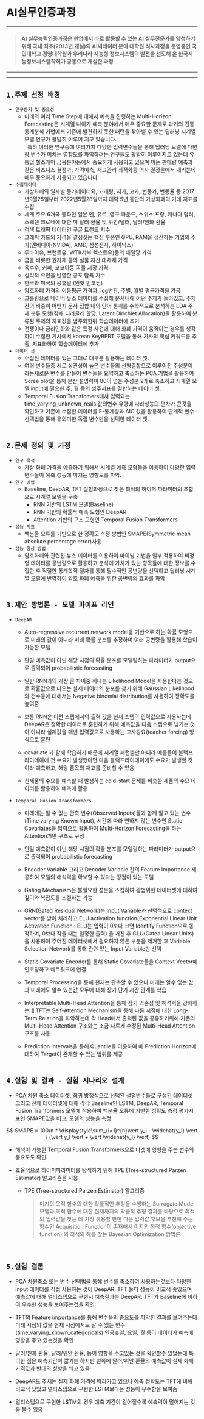 # AI실무인증과정 
---------
> #### AI 실무능력인증과정은 현업에서 바로 활동할 수 있는 AI 실무전문가를 양성하기 위해 국내 최초(2013년 개설)의 AI빅데이터 분야 대학원 석사과정을 운영중인 국민대학교 경영대학원과 우리나라 지능형 정보시스템의 발전을 선도해 온 한국지능정보시스템학회가 공동으로 개설한 과정
---------
---------

## `1.주제 선정 배경`
- `연구동기 및 중요성`
  - 미래의 여러 Time Step에 대해서 예측을 진행하는 Multi-Horizon Forecasting은 시계열 나아가 예측 분야에서 매우 중요한 문제로 과거의 전통통계분석 기법에서 기존에 발견하지 못한 패턴을 찾아낼 수 있는 딥러닝 시계열 모델 연구가 활발히 이루어 지고 있습니다. <br> &nbsp; 특히 이러한 연구중에 여러가지 다양한 입력변수들을 통해 딥러닝 모델에 다변량 변수가 미치는 영향도를 파악하려는 연구들도 활발히 이루어지고 있는데 유통업 헬스케어 금융분야등에서 중요하게 사용되고 있으며 이는 판매량 예측과 같은 비즈니스 결정과, 가격예측, 재고관리 최적화등 의사 결정을에서 내리는데 매우 중요하게 사용되고 있습니다.<br>
- `수집데이터`
  - 가상화폐의 일자별 종가데이터와, 거래량, 저가, 고가, 변동가, 변동율 등 2017년9월25일부터 2022년5월28일까지 대략 5년 동안의 가상화폐의 거래 지표를 수집
  - 세계 주요 6개국 통화인 일본 엔, 유로, 영구 파운드, 스위스 프랑, 캐나다 달러, 스웨덴 크로네에 대한 미 달러 환율 및 위안/달러, 달러/원화 환율
  - 검색 트래픽 데이터인 구글 트랜드 지수
  - 그래픽 카드의 가격을 결정짓는 핵심 부품인 GPU, RAM을 생산하는 기업의 주가(엔비디아(NVIDA), AMD, 삼성전자, 하이닉스)
  - 두바이유, 브랜트유, WTI(서부 텍스트유)등의 배럴당 가격
  - 금을 비롯한 원자재 등의 실물 자산 대체재 가격
  - 옥수수, 커피, 코코아등 곡물 시장 가격
  - 심리적 요인을 반영한 공포 탐욕 지수
  - 한국과 미국의 공휴일 (원핫 인코딩)
  - 암호화폐 가격의 이동평균 가격과, log변환, 주별, 월별 평균가격을 가공
  - 크롤링으로 네이버 뉴스 데이터를 수집해 문서내에 어떤 주제가 들어있고, 주제 간의 비중이 어떤지 문서 집합 내의 단어 통계를 수학적으로 분석하는 LDA 주제 분류 모형(잠재 디리클레 할당, Latent Dirichlet Allocation)을 활용하여 분류된 주제의 지표값을 범주화한뒤 학습데이터에 추가
  - 전쟁이나 금리인하와 같은 특정 사건에 대해 화폐 가격이 움직이는 경우를 생각하여 수집한 기사에서 korean KeyBERT 모델을 통해 기사의 핵심 키워드를 추출, 지표화하여 학습데이터에 추가<br>
- `데이터 셋`
  - 수집된 데이터를 있는 그대로 대부분 활용하는 데이터 셋.
  - 여러 변수들중 서로 상관성이 높은 변수들의 선형결합으로 이루어진 주성분이라는새로운 변수를 만들어 변수들을 요약하고 축소하는 PCA 기법을 활용하여 Scree plot을 통해 분산 설명력이 80이 넘는 주성분 2개로 축소하고 시계열 모델 input에 필요한 주, 월 등의 범주지표를 결합하는 데이터 셋.
  - Temporal Fusion Transfomers에서 입력되는 time_varying_unknown_reals 값의변수 유형에 따라성능의 편차가 큰것을 확인하고 기존에 수집한 데이터를 F-통계량과 AIC 값을 활용하여 단계적 변수 선택법을 통해 유의미한 독립 변수만을 선택한 데이터 셋.<br><br>
## `2.문제 정의 및 가정`
- `연구 목적`
  - 가상 화폐 가격을 예측하기 위해서 시계열 예측 모형들을 이용하여 다양한 입력 변수들이 예측 성능에 미치는 영향도를 파악.
- `연구 방법`
  - Baseline, DeepAR, TFT 실험과정으로 찾은 최적의 하이퍼 파라미터의 조합으로 시계열 모델을 구축
    - RNN 기반의 LSTM 모델(Baseline)
    - RNN 기반의 확률적 예측 모형인 DeepAR
    - Attention 기반의 구조 모형인 Temporal Fusion Transformers
- `성능 지표`
  - 백분율 오류를 기반으로 한 정확도 측정 방법인 SMAPE(Symmetric mean absolute percentage error)사용
- `성능 향상 방법`
  - 암호화폐와 관련된 뉴스 데이터를 이용하여 마이닝 기법을 일부 적용하여 비정형 데이터를 공변량으로 활용하고 분석에 가치가 있는 항목들에 대한 정보를 수집한 후 적절한 통계학적 절차를 통해 필수적인 공변량을 선택하고 딥러닝 시계열 모델에 반영하여 암호 화폐 예측을 위한 공변량의 효과를 파악<br><br>
## `3.제안 방법론 - 모델 파이프 라인`
- `DeepAR`
  - Auto-regressive recurrent network model을 기반으로 하는 확률 모형으로 미래의 값이 아니라 미래 확률 분포를 추정하며 여러 공변량을 활용해 학습이 가능한 모델
   
  - 단일 예측값이 아닌 해당 시점의 확률 분포를 모델링하는 파라미터가 output으로 출력되어 probabilistic forecasting
   
  - 일반 RNN과의 가장 큰 차이중 하나는 Likelihood Model을 사용한다는 것으로 확률값으로 나오는 실제 데이터의 분포를 찾기 위해 Gaussian Likelihood와 건수등에 대해서는 Negative binomial distribution를 사용하여 정확도를 높여줌
   
  - 보통 RNN은 이전 스텝에서의 출력 값을 현재 스텝의 입력값으로 사용하는데 DeepAR은 정확한 데이터로 훈련하기 위해 예측값을 다음 스텝으로 넘기는 것이 아니라 실제값을 매번 입력값으로 사용하는 교사강요(teacher forcing) 방식으로 훈련
   
  - covariate 과 함께 학습하기 때문에 시계열 패턴뿐만 아니라 예를들어 블랙프라이데이에 첫 수요가 발생했다면 다음 블랙프라이데이에도 수요가 발생할 것이라 예측하고, 해당 품목의 재고를 준비할 수 있음
   
  - 신제품의 수요를 예측할 때 발생하는 cold-start 문제를 비슷한 제품의 수요 데이터를 활용하여 예측에 활용

- `Temporal Fusion Transformers`
  - 미래에는 알 수 없는 관측 변수(Observed Inputs)들과 함께 알고 있는 변수(Time varying Known Input), 시간에 따라 변하지 않는 변수인 Static Covariates을 입력으로 활용하여 Multi-Horizon Forecasting을 하는 Attention기반 구조로 구성
   
  - 단일 예측값이 아닌 해당 시점의 확률 분포를 모델링하는 파라미터가 output으로 출력되어 probabilistic forecasting
  - Encoder Variable 그리고 Decoder Variable 간의 Feature Importance 제공하여 모델의 해석력을 확보할 수 있다는 장점이 있는 모델
  - Gating Mechanism은 불필요한 성분을 스킵하여 광범위한 데이터셋에 대하여 깊이와 복잡도를 조절하는 기능
  - GRN(Gated Residual Network)는 Input Variable과  선택적으로 context vector를 받아 처리하고 ELU activation function(Exponential Linear Unit Activation Function : ELU는 입력이 0보다 크면 Identify Function으로 동작하며, 0보다 작을 때는 일정한 출력) 을 거친 후 GLU(Gated Linear Units)을 사용하여 주어진 데이터셋에서 필요하지 않은 부분을 제거한 후 Variable Selection Network를 통해 관련 있는 Input Variable만 선택
  - Static Covariate Encoder를 통해 Static Covariate들을 Context Vector에 인코딩하고 네트워크에 연결
  - Temporal Processing을 통해 현재는 관측할 수 있으나 미래는 알수 없는 값과 미래에도 알수 있는값 모두에 대해 장기 단기 시간 관계를 학습
  - Interpretable Multi-Head Attention을 통해 장기 의존성 및 해석력을 강화하는데 TFT는 Self-Attention Mechanism을 통해 다른 시점에 대한 Long-Term Relation을 파악하는데 각 Head에서 출력된 값을 공유하기위해 기존의 Multi-Head Attention 구조와는 조금 다르게 수정된 Multi-Head Attention 구조를 사용
  - Prediction Intervals을 통해 Quantile을 이용하여 매 Prediction Horizon에 대하여 Target이 존재할 수 있는 범위를 제공<br><br>

## `4.실험 및 결과 - 실험 시나리오 설계`
  - PCA 차원 축소 데이터셋, 회귀 방정식으로 선택된 설명변수들로 구성된 데이터셋 그리고 전체 데이터셋에 대해 각각 Baseline인 LSTM, DeepAR, Temporal Fusion Tranformers 모델에 적용하여 백분율 오류에 기반한 정확도 측정 평가지표인 SMAPE값을 비교, 모델의 성능을 측정
   
   $$ SMAPE = 100/n * \displaystyle\sum_{i=1}^{n}\vert y_l - \widehat{y_l} \vert / (\vert y_l \vert +  \vert \widehat{y_l} \vert) $$

  - 해석이 가능한 Temporal Fusion Transformers으로 타겟에 영향을 주는 변수의 중요도도 확인
  - 효율적으로 하이퍼파라미터를 탐색하기 위해 TPE (Tree-structured Parzen Estimator) 알고리즘을 사용
   
    - TPE (Tree-structured Parzen Estimator) 알고리즘
       > 미지의 목적 함수의 대한 확률적인 추정을 수행하는 Surrogate Model 모델과 목적 함수에 대한 현재까지의 확률적 추정 결과를 바탕으로 최적의 입력값을 찾는 데 가장 유용할 만한 다음 입력값 후보을 추천해 주는 함수인 Acquisition Function이 존재해서 미지의 목적 함수(objective function) 의 최적의 해를 찾는 Bayesian Optimization 방법론

<br>

## `5.실험 결론`
  - PCA 차원축소 또는 변수 선택법을 통해 변수를 축소하여 사용하는것보다 다양한 input 데이터를 직접 사용하는 것이 DeepAR, TFT 둘다 성능이 비교적 좋았으며 예측값에 대해 멀티스탭으로 구현시 예측결과는 DeepAR, TFT가 Baseline에 비하여 우수한 성능을 보여주는것을 확인
   
  - TFT의 Feature importance를 통해 변수들의 중요도를 파악한 결과를 보여주는데 미래 시점의 값을 현재 시점에서도 알 수 있는 변수(time_varying_known_categoricals) 인공휴일, 요일, 월 등이 데이터가 예측에 영향을 주고 있는것을 확인
   
  - 달러/원화 환율, 달러/위안 환율, 등이 영향을 주고있는 것을 확인할수 있었는데 특이한 점은 예측기간이 짧기는 하지만 왼쪽에 달러/위안 환율의 예측값이 실제 화폐 가격값과 반대의 성향을 띄고 있음
   
  - DeepAR도 추세는 실제 화폐 가격에 따라가고 있으나 예측 정확도는 TFT에 비해 비교적 낮았고 멀티스탭으로 구현한 LSTM보다는 성능이 우수함을 보여줌
   
  - 멀티스탭으로 구현한 LSTM의 경우 예측 기간이 길어질수록 예측력이 떨어지는 것을 볼수 있음

<br>

